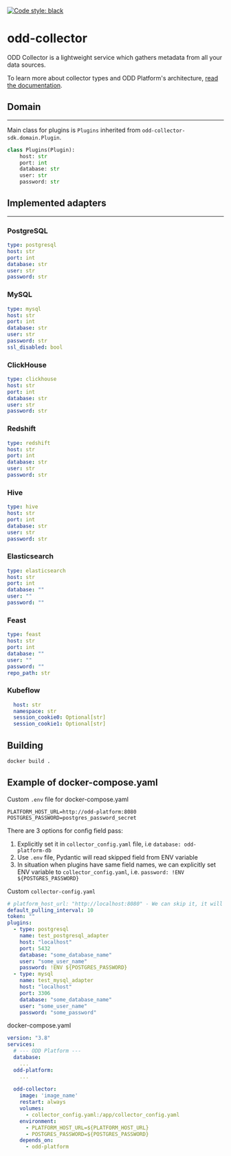 [![Code style: black](https://img.shields.io/badge/code%20style-black-000000.svg)](https://github.com/psf/black)
# odd-collector
ODD Collector is a lightweight service which gathers metadata from all your data sources.

To learn more about collector types and ODD Platform's architecture, [read the documentation](https://docs.opendatadiscovery.org/architecture).

## Domain
___
Main class for plugins is `Plugins` inherited from `odd-collector-sdk.domain.Plugin`. 
```python
class Plugins(Plugin):
    host: str
    port: int
    database: str
    user: str
    password: str
```

## Implemented adapters
___
### __PostgreSQL__
```yaml
type: postgresql
host: str
port: int
database: str
user: str
password: str
```
### __MySQL__
```yaml
type: mysql
host: str
port: int
database: str
user: str
password: str
ssl_disabled: bool
```
### __ClickHouse__
```yaml
type: clickhouse
host: str
port: int
database: str
user: str
password: str
```
### __Redshift__
```yaml
type: redshift
host: str
port: int
database: str
user: str
password: str
```
### __Hive__
```yaml
type: hive
host: str
port: int
database: str
user: str
password: str
```
### __Elasticsearch__
```yaml
type: elasticsearch
host: str
port: int
database: ""
user: ""
password: ""
```
### __Feast__
```yaml
type: feast
host: str
port: int
database: ""
user: ""
password: ""
repo_path: str
```

### __Kubeflow__
```yaml
  host: str
  namespace: str
  session_cookie0: Optional[str]
  session_cookie1: Optional[str]
```

## Building
```bash
docker build .
```

## Example of docker-compose.yaml
Custom `.env` file for docker-compose.yaml
```
PLATFORM_HOST_URL=http://odd-platform:8080
POSTGRES_PASSWORD=postgres_password_secret
```

There are 3 options for config field pass:
1. Explicitly set it in `collector_config.yaml` file, i.e `database: odd-platform-db`
2. Use `.env` file, Pydantic will read skipped field from ENV variable
3. In situation when plugins have same field names, we can  explicitly set ENV variable to `collector_config.yaml`, i.e. `password: !ENV ${POSTGRES_PASSWORD}`

Custom `collector-config.yaml`
```yaml
# platform_host_url: "http://localhost:8080" - We can skip it, it will be taken by pydantic from ENV variables
default_pulling_interval: 10
token: ""
plugins:
  - type: postgresql
    name: test_postgresql_adapter
    host: "localhost"
    port: 5432
    database: "some_database_name"
    user: "some_user_name"
    password: !ENV ${POSTGRES_PASSWORD}
  - type: mysql
    name: test_mysql_adapter
    host: "localhost"
    port: 3306
    database: "some_database_name"
    user: "some_user_name"
    password: "some_password"
```

docker-compose.yaml
```yaml
version: "3.8"
services:
  # --- ODD Platform ---
  database:
    ...
  odd-platform:
    ...
  
  odd-collector:
    image: 'image_name'
    restart: always
    volumes:
      - collector_config.yaml:/app/collector_config.yaml
    environment:
      - PLATFORM_HOST_URL=${PLATFORM_HOST_URL}
      - POSTGRES_PASSWORD=${POSTGRES_PASSWORD}
    depends_on:
      - odd-platform
```
